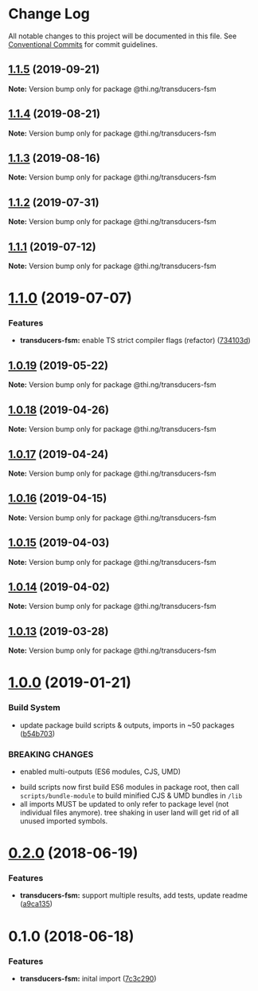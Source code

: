# Change Log

All notable changes to this project will be documented in this file.
See [Conventional Commits](https://conventionalcommits.org) for commit guidelines.

## [1.1.5](https://github.com/thi-ng/umbrella/compare/@thi.ng/transducers-fsm@1.1.4...@thi.ng/transducers-fsm@1.1.5) (2019-09-21)

**Note:** Version bump only for package @thi.ng/transducers-fsm





## [1.1.4](https://github.com/thi-ng/umbrella/compare/@thi.ng/transducers-fsm@1.1.3...@thi.ng/transducers-fsm@1.1.4) (2019-08-21)

**Note:** Version bump only for package @thi.ng/transducers-fsm





## [1.1.3](https://github.com/thi-ng/umbrella/compare/@thi.ng/transducers-fsm@1.1.2...@thi.ng/transducers-fsm@1.1.3) (2019-08-16)

**Note:** Version bump only for package @thi.ng/transducers-fsm





## [1.1.2](https://github.com/thi-ng/umbrella/compare/@thi.ng/transducers-fsm@1.1.1...@thi.ng/transducers-fsm@1.1.2) (2019-07-31)

**Note:** Version bump only for package @thi.ng/transducers-fsm





## [1.1.1](https://github.com/thi-ng/umbrella/compare/@thi.ng/transducers-fsm@1.1.0...@thi.ng/transducers-fsm@1.1.1) (2019-07-12)

**Note:** Version bump only for package @thi.ng/transducers-fsm





# [1.1.0](https://github.com/thi-ng/umbrella/compare/@thi.ng/transducers-fsm@1.0.19...@thi.ng/transducers-fsm@1.1.0) (2019-07-07)


### Features

* **transducers-fsm:** enable TS strict compiler flags (refactor) ([734103d](https://github.com/thi-ng/umbrella/commit/734103d))





## [1.0.19](https://github.com/thi-ng/umbrella/compare/@thi.ng/transducers-fsm@1.0.18...@thi.ng/transducers-fsm@1.0.19) (2019-05-22)

**Note:** Version bump only for package @thi.ng/transducers-fsm





## [1.0.18](https://github.com/thi-ng/umbrella/compare/@thi.ng/transducers-fsm@1.0.17...@thi.ng/transducers-fsm@1.0.18) (2019-04-26)

**Note:** Version bump only for package @thi.ng/transducers-fsm





## [1.0.17](https://github.com/thi-ng/umbrella/compare/@thi.ng/transducers-fsm@1.0.16...@thi.ng/transducers-fsm@1.0.17) (2019-04-24)

**Note:** Version bump only for package @thi.ng/transducers-fsm





## [1.0.16](https://github.com/thi-ng/umbrella/compare/@thi.ng/transducers-fsm@1.0.15...@thi.ng/transducers-fsm@1.0.16) (2019-04-15)

**Note:** Version bump only for package @thi.ng/transducers-fsm





## [1.0.15](https://github.com/thi-ng/umbrella/compare/@thi.ng/transducers-fsm@1.0.14...@thi.ng/transducers-fsm@1.0.15) (2019-04-03)

**Note:** Version bump only for package @thi.ng/transducers-fsm





## [1.0.14](https://github.com/thi-ng/umbrella/compare/@thi.ng/transducers-fsm@1.0.13...@thi.ng/transducers-fsm@1.0.14) (2019-04-02)

**Note:** Version bump only for package @thi.ng/transducers-fsm





## [1.0.13](https://github.com/thi-ng/umbrella/compare/@thi.ng/transducers-fsm@1.0.12...@thi.ng/transducers-fsm@1.0.13) (2019-03-28)

**Note:** Version bump only for package @thi.ng/transducers-fsm







# [1.0.0](https://github.com/thi-ng/umbrella/compare/@thi.ng/transducers-fsm@0.2.36...@thi.ng/transducers-fsm@1.0.0) (2019-01-21)


### Build System

* update package build scripts & outputs, imports in ~50 packages ([b54b703](https://github.com/thi-ng/umbrella/commit/b54b703))


### BREAKING CHANGES

* enabled multi-outputs (ES6 modules, CJS, UMD)

- build scripts now first build ES6 modules in package root, then call
  `scripts/bundle-module` to build minified CJS & UMD bundles in `/lib`
- all imports MUST be updated to only refer to package level
  (not individual files anymore). tree shaking in user land will get rid of
  all unused imported symbols.


<a name="0.2.0"></a>
# [0.2.0](https://github.com/thi-ng/umbrella/compare/@thi.ng/transducers-fsm@0.1.0...@thi.ng/transducers-fsm@0.2.0) (2018-06-19)


### Features

* **transducers-fsm:** support multiple results, add tests, update readme ([a9ca135](https://github.com/thi-ng/umbrella/commit/a9ca135))


<a name="0.1.0"></a>
# 0.1.0 (2018-06-18)


### Features

* **transducers-fsm:** inital import ([7c3c290](https://github.com/thi-ng/umbrella/commit/7c3c290))
